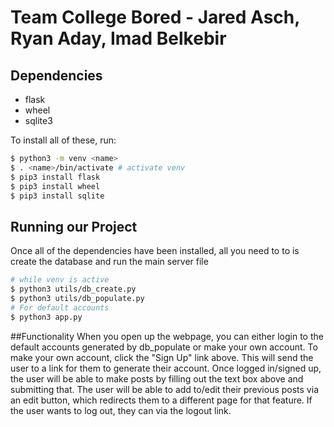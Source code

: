 # Team College Bored - Jared Asch, Ryan Aday, Imad Belkebir

## Dependencies
- flask
- wheel
- sqlite3

To install all of these, run:
```bash
$ python3 -m venv <name>
$ . <name>/bin/activate # activate venv
$ pip3 install flask
$ pip3 install wheel
$ pip3 install sqlite
```

## Running our Project
Once all of the dependencies have been installed, all you need to to is create the database and run the main server file

```bash
# while venv is active
$ python3 utils/db_create.py
$ python3 utils/db_populate.py
# For default accounts
$ python3 app.py
```
##Functionality
When you open up the webpage, you can either login to the default accounts generated by db_populate or make your own account.
To make your own account, click the "Sign Up" link above.  This will send the user to a link for them to generate their account.
Once logged in/signed up, the user will be able to make posts by filling out the text box above and submitting that.
The user will be able to add to/edit their previous posts via an edit button, which redirects them to a different page for that feature.
If the user wants to log out, they can via the logout link.
